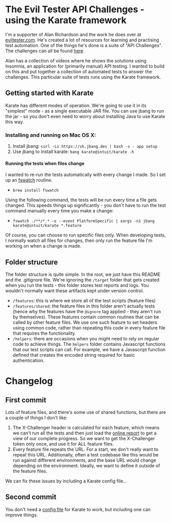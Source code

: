 # The Evil Tester API Challenges - using the Karate framework

I'm a supporter of Alan Richardson and the work he does over at [eviltester.com](eviltester.com). He's created a lot of resources for learning and practising test automation. One of the things he's done is a suite of "API Challenges". The challenges can all be found [here](https://apichallenges.herokuapp.com/gui/challenges)

Alan has a collection of videos where he shows the solutions using Insomnia, an application for (primarily manual) API testing. I wanted to build on this and put together a collection of automated tests to answer the challenges. This particular suite of tests runs using the Karate framework.

## Getting started with Karate

Karate has different modes of operation. We're going to use it in its "simplest" mode - as a single executable JAR file. You can use jbang to run the jar - so you don't even need to worry about installing Java to use Karate this way.

### Installing and running on Mac OS X:

1. Install jbang: `curl -Ls https://sh.jbang.dev | bash -s - app setup`
1. Use jbang to install karate: `bang karate@intuit/karate -h`

#### Running the tests when files change

I wanted to re-run the tests automatically with every change I made. So I set up an [fswatch](https://github.com/emcrisostomo/fswatch) routine.
- `brew install fswatch`

Using the following command, the tests will be run every time a file gets changed. This speeds things up significantly - you don't have to run the test command manually every time you make a change:

- `fswatch ./**/*.* -o --event PlatformSpecific | xargs -n1 jbang karate@intuit/karate *.feature`

Of course, you can choose to run specific files only. When developing tests, I normally watch all files for changes, then only run the feature file I'm working on when a change is made.

## Folder structure

The folder structure is quite simple. In the root, we just have this README and the .gitignore file. We're ignoring the `/target` folder that gets created when you run the tests - this folder stores test reports and logs. You wouldn't normally want these artifacts kept under version control.

- `/features`: this is where we store all of the test scripts (feature files)
- `/features/shared`: the feature files in this folder aren't actually tests (hence why the features have the `@ignore` tag applied - they aren't run by themselves). These features contain common routines that can be called by other feature files. We use one such feature to set headers using common code, rather than repeating this code in every feature file that requires the functionality.
- `/helpers`: there are occasions when you might need to rely on regular code to achieve things. The `helpers` folder contains Javascript functions that our test scripts can call. For example, we have a Javascript function defined that creates the encoded string required for basic authentication.

# Changelog

## First commit

Lots of feature files, and there's some use of shared functions, but there are a couple of things I don't like:

1. The X-Challenger header is calculated for each feature, which means we can't run all the tests and then just load the [online report](https://apichallenges.herokuapp.com/gui/challenges/) to get a view of our complete progress. So we want to get the X-Challenger token only once, and use it for ALL feature files.
1. Every feature file repeats the URL. For a start, we don't really want to repeat this URL. Additionally, often a test codebase like this would be run against different environments, and the base URL would change depending on the environment. Ideally, we want to define it outside of the feature files.

We can fix these issues by including a Karate config file...

## Second commit

You don't need a [config file](https://github.com/intuit/karate#configuration) for Karate to work, but including one can improve things.

